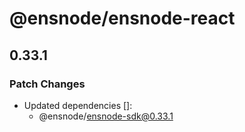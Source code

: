 # @ensnode/ensnode-react

## 0.33.1

### Patch Changes

- Updated dependencies []:
  - @ensnode/ensnode-sdk@0.33.1
